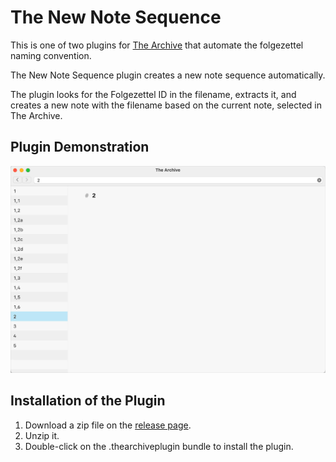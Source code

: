 # The New Note Sequence
This is one of two plugins for [The Archive](https://zettelkasten.de/the-archive/) that automate the folgezettel naming convention.

The New Note Sequence plugin creates a new note sequence automatically.

The plugin looks for the Folgezettel ID in the filename, extracts it, and creates a new note with the filename based on the current note, selected in The Archive.

## Plugin Demonstration

![The New Note Sequence Plugin](new_note_sequence.gif)

## Installation of the Plugin

1. Download a zip file on the [release page](https://github.com/faultseeker/new_note_sequence/releases/tag/v1.0).
2. Unzip it.
3. Double-click on the .thearchiveplugin bundle to install the plugin.
